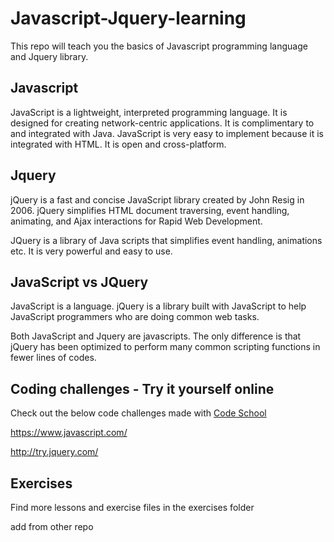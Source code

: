 # Javascript-Jquery-learning

This repo will teach you the basics of Javascript programming language and Jquery library.

Javascript
------------------

JavaScript is a lightweight, interpreted programming language. It is designed for creating network-centric applications. It is complimentary to and integrated with Java. JavaScript is very easy to implement because it is integrated with HTML. It is open and cross-platform.

Jquery
------------------

jQuery is a fast and concise JavaScript library created by John Resig in 2006. jQuery simplifies HTML document traversing, event handling, animating, and Ajax interactions for Rapid Web Development.

JQuery is a library of Java scripts that simplifies event handling, animations etc. It is very powerful and easy to use.

JavaScript vs JQuery
------------------

JavaScript is a language. jQuery is a library built with JavaScript to help JavaScript programmers who are doing common web tasks.

Both JavaScript and Jquery are javascripts. The only difference is that jQuery has been optimized to perform many common scripting functions in fewer lines of codes.

Coding challenges - Try it yourself online
------------------

Check out the below code challenges made with [Code School](https://www.codeschool.com/)

https://www.javascript.com/

http://try.jquery.com/

Exercises
------------------
Find more lessons and exercise files in the exercises folder

add from other repo
